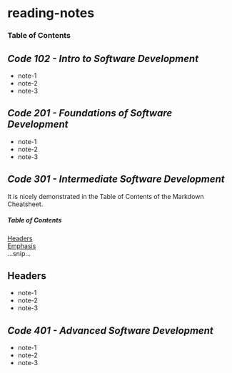# reading-notes

### Table of Contents

## ***Code 102 - Intro to Software Development***
- note-1
- note-2
- note-3
## ***Code 201 - Foundations of Software Development***
- note-1
- note-2
- note-3
## ***Code 301 - Intermediate Software Development***

It is nicely demonstrated in the Table of Contents of the Markdown Cheatsheet.

##### Table of Contents  
[Headers](#headers)  
[Emphasis](#emphasis)  
...snip...    
<a name="headers"/>
## Headers

- note-1
- note-2
- note-3
## ***Code 401 - Advanced Software Development***
- note-1
- note-2
- note-3
